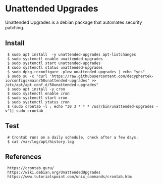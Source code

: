 Unattended Upgrades
=====

Unattended Upgrades is a debian package that automates security patching. 

Install
-------

     $ sudo apt install  -y unattended-upgrades apt-listchanges
     $ sudo systemctl enable unattended-upgrades
     $ sudo systemctl start unattended-upgrades
     $ sudo systemctl status unattended-upgrades
     $ sudo dpkg-reconfigure -plow unattended-upgrades | echo "yes"
     $ sudo su -c "curl 'https://raw.githubusercontent.com/decyphertek-io/configs/main/50unattended-upgrades' >> /etc/apt/apt.conf.d/50unattended-upgrades"
     $ sudo apt install -y cron
     $ sudo systemctl enable cron
     $ sudo systemctl start cron
     $ sudo systemctl status cron
     $ (sudo crontab -l ; echo "30 3 * * * /usr/bin/unattended-upgrades -v")| sudo crontab -

Test
----

     # Crontab runs on a daily schedule, check after a few days. 
     $ cat /var/log/apt/history.log
  

References
----------

     https://crontab.guru/
     https://wiki.debian.org/UnattendedUpgrades
     https://www.tutorialspoint.com/unix_commands/crontab.htm

